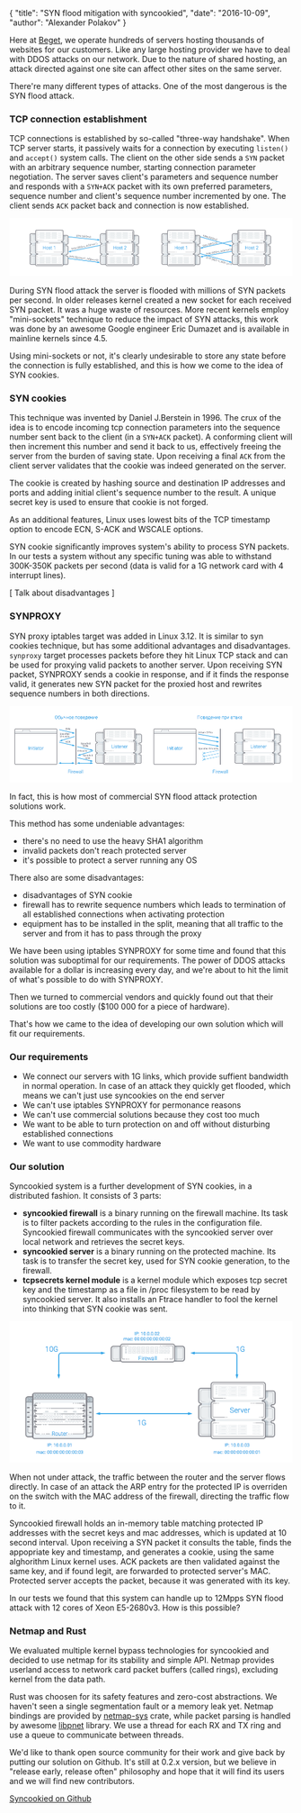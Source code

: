 {
    "title": "SYN flood mitigation with syncookied",
    "date": "2016-10-09",
    "author": "Alexander Polakov"
}

Here at [Beget](https://beget.com), we operate hundreds of servers hosting thousands of websites for our customers. Like any large hosting provider we have to deal with DDOS attacks on our network. Due to the nature of shared hosting, an attack directed against one site can affect other sites on the same server.

There're many different types of attacks. One of the most dangerous is the SYN flood attack.

### TCP connection establishment

TCP connections is established by so-called "three-way handshake". When TCP server starts, it passively waits for a connection by executing `listen()` and `accept()` system calls. The client on the other side sends a `SYN` packet with an arbitrary sequence number, starting connection parameter negotiation. The server saves client's parameters and sequence number and responds with a `SYN+ACK` packet with its own preferred parameters, sequence number and client's sequence number incremented by one. The client sends `ACK` packet back and connection is now established.

![3 way handshake](/img/3-way-handshake.png)

During SYN flood attack the server is flooded with millions of SYN packets per second. In older releases kernel created a new socket for each received SYN packet. It was a huge waste of resources. More recent kernels employ "mini-sockets" technique to reduce the impact of SYN attacks, this work was done by an awesome Google engineer Eric Dumazet and is available in mainline kernels since 4.5.

Using mini-sockets or not, it's clearly undesirable to store any state before the connection is fully established, and this is how we come to the idea of SYN cookies.


### SYN cookies

This technique was invented by Daniel J.Berstein in 1996. The crux of the idea is to encode incoming tcp connection parameters into the sequence number sent back to the client (in a `SYN+ACK` packet). A conforming client will then increment this number and send it back to us, effectively freeing the server from the burden of saving state. Upon receiving a final `ACK` from the client server validates that the cookie was indeed generated on the server.

The cookie is created by hashing source and destination IP addresses and ports and adding initial client's sequence number to the result. A unique secret key is used to ensure that cookie is not forged.

As an additional features, Linux uses lowest bits of the TCP timestamp option to encode ECN, S-ACK and WSCALE options.

SYN cookie significantly improves system's ability to process SYN packets. In our tests a system without any specific tuning was able to withstand 300K-350K packets per second (data is valid for a 1G network card with 4 interrupt lines). 

[ Talk about disadvantages ]

### SYNPROXY

SYN proxy iptables target was added in Linux 3.12. It is similar to syn cookies technique, but has some additional advantages and disadvantages. `synproxy` target processes packets before they hit Linux TCP stack and can be used for proxying valid packets to another server. Upon receiving SYN packet, SYNPROXY sends a cookie in response, and if it finds the response valid, it generates new SYN packet for the proxied host and rewrites sequence numbers in both directions.

![synproxy](/img/synproxy.png)

In fact, this is how most of commercial SYN flood attack protection solutions work.

This method has some undeniable advantages:

  - there's no need to use the heavy SHA1 algorithm
  - invalid packets don't reach protected server
  - it's possible to protect a server running any OS

There also are some disadvantages:

  - disadvantages of SYN cookie
  - firewall has to rewrite sequence numbers which leads to termination of all established connections when activating protection
  - equipment has to be installed in the split, meaning that all traffic to the server and from it has to pass through the proxy

We have been using iptables SYNPROXY for some time and found that this solution was suboptimal for our requirements. The power of DDOS attacks available for a dollar is increasing every day, and we're about to hit the limit of what's possible to do with SYNPROXY.

Then we turned to commercial vendors and quickly found out that their solutions are too costly ($100 000 for a piece of hardware).

That's how we came to the idea of developing our own solution which will fit our requirements.

### Our requirements

- We connect our servers with 1G links, which provide suffient bandwidth in normal operation. In case of an attack they quickly get flooded, which means we can't just use syncookies on the end server
- We can't use iptables SYNPROXY for permonance reasons
- We can't use commercial solutions because they cost too much
- We want to be able to turn protection on and off without disturbing established connections
- We want to use commodity hardware

### Our solution

Syncookied system is a further development of SYN cookies, in a distributed fashion. It consists of 3 parts:

 - **syncookied firewall** is a binary running on the firewall machine. Its task is to filter packets according to the rules in the configuration file. Syncookied firewall communicates with the syncookied server over local network and retrieves the secret keys.
 - **syncookied server** is a binary running on the protected machine. Its task is to transfer the secret key, used for SYN cookie generation, to the firewall.
 - **tcpsecrets kernel module** is a kernel module which exposes tcp secret key and the timestamp as a file in /proc filesystem to be read by syncookied server. It also installs an Ftrace handler to fool the kernel into thinking that SYN cookie was sent.

![syncookied](/img/syncookied.png)

When not under attack, the traffic between the router and the server flows directly.
In case of an attack the ARP entry for the protected IP is overriden on the switch with the MAC address of the firewall, directing the traffic flow to it.

Syncookied firewall holds an in-memory table matching protected IP addresses with the secret keys and mac addresses, which is updated at 10 second interval. Upon receiving a SYN packet it consults the table, finds the appopriate key and timestamp, and generates a cookie, using the same alghorithm Linux kernel uses. ACK packets are then validated against the same key, and if found legit, are forwarded to protected server's MAC. Protected server accepts the packet, because it was generated with its key.

In our tests we found that this system can handle up to 12Mpps SYN flood attack with 12 cores of Xeon E5-2680v3. How is this possible?

### Netmap and Rust

We evaluated multiple kernel bypass technologies for syncookied and decided to use netmap for its stability and simple API. Netmap provides userland access to network card packet buffers (called rings), excluding kernel from the data path.

Rust was choosen for its safety features and zero-cost abstractions. We haven't seen a single segmentation fault or a memory leak yet. Netmap bindings are provided by [netmap-sys](https://crates.io/crates/netmap_sys) crate, while packet parsing is handled by awesome [libpnet](https://crates.io/crates/pnet) library. We use a thread for each RX and TX ring and use a queue to communicate between threads.

We'd like to thank open source community for their work and give back by putting our solution on Github. It's still at 0.2.x version, but we believe in "release early, release often" philosophy and hope that it will find its users and we will find new contributors.

[Syncookied on Github](https://github.com/LTD-Beget/syncookied)
